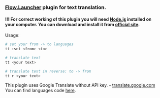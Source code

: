 ### [Flow.Launcher](https://github.com/Flow-Launcher/Flow.Launcher) plugin for text translation.

#### !!! For correct working of this plugin you will need [Node.js](https://nodejs.org/en/) installed on your computer. You can download and install it from [official site](https://nodejs.org/en/).

Usage:
```bash
# set your from -> to languages
tt :set <from> <to>

# translate text
tt <your text>

# translate text in reverse: to -> from
tt r <your text>
```

This plugin uses Google Translate without API key. - [translate.google.com](https://translate.google.com)   
You can find languages code [here](https://developers.google.com/admin-sdk/directory/v1/languages).
